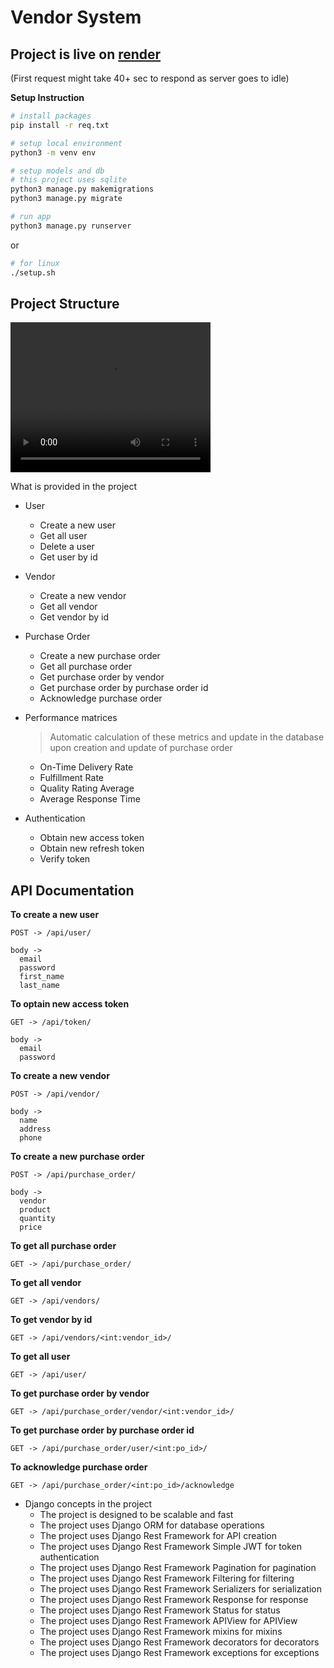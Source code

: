 

# Vendor System

## Project is live on [render](https://vendors-l4a5.onrender.com)
(First request might take 40+ sec to respond as server goes to idle)

**Setup Instruction**

```bash
# install packages
pip install -r req.txt
```
```bash
# setup local environment
python3 -m venv env
```
```bash
# setup models and db
# this project uses sqlite
python3 manage.py makemigrations
python3 manage.py migrate
```

```bash
# run app
python3 manage.py runserver
```

or

```bash
# for linux
./setup.sh
```

## Project Structure

<video width="320" height="240" controls>
  <source src="sample.mp4" type="video/mp4">
  Your browser does not support the video tag.
</video>


What is provided in the project

- User
  - Create a new user
  - Get all user
  - Delete a user
  - Get user by id

- Vendor
  - Create a new vendor
  - Get all vendor
  - Get vendor by id
  
- Purchase Order
  - Create a new purchase order
  - Get all purchase order
  - Get purchase order by vendor
  - Get purchase order by purchase order id
  - Acknowledge purchase order

- Performance matrices
  > Automatic calculation of these metrics and update in the database upon creation and update of purchase order
  - On-Time Delivery Rate
  - Fulfillment Rate
  - Quality Rating Average
  - Average Response Time

- Authentication
  - Obtain new access token
  - Obtain new refresh token
  - Verify token



## API Documentation



**To create a new user** <br>

```
POST -> /api/user/

body -> 
  email
  password
  first_name
  last_name
```

**To optain new access token** <br>

```
GET -> /api/token/

body -> 
  email
  password
```

**To create a new vendor** <br>

```
POST -> /api/vendor/

body -> 
  name
  address
  phone
```

**To create a new purchase order** <br>

```
POST -> /api/purchase_order/

body -> 
  vendor
  product
  quantity
  price
```

**To get all purchase order** <br>

```
GET -> /api/purchase_order/
```

**To get all vendor** <br>

```
GET -> /api/vendors/
```

**To get vendor by id** <br>

```
GET -> /api/vendors/<int:vendor_id>/
```

**To get all user** <br>

```
GET -> /api/user/
```

**To get purchase order by vendor** <br>

```
GET -> /api/purchase_order/vendor/<int:vendor_id>/
```

**To get purchase order by purchase order id** <br>

```
GET -> /api/purchase_order/user/<int:po_id>/
```

**To acknowledge purchase order** <br>

```
GET -> /api/purchase_order/<int:po_id>/acknowledge
```

- Django concepts in the project
  - The project is designed to be scalable and fast
  - The project uses Django ORM for database operations
  - The project uses Django Rest Framework for API creation
  - The project uses Django Rest Framework Simple JWT for token authentication
  - The project uses Django Rest Framework Pagination for pagination
  - The project uses Django Rest Framework Filtering for filtering
  - The project uses Django Rest Framework Serializers for serialization
  - The project uses Django Rest Framework Response for response
  - The project uses Django Rest Framework Status for status
  - The project uses Django Rest Framework APIView for APIView
  - The project uses Django Rest Framework mixins for mixins
  - The project uses Django Rest Framework decorators for decorators
  - The project uses Django Rest Framework exceptions for exceptions
